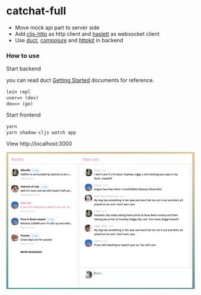 # catchat-full

- Move mock api part to server side
- Add [cljs-http] as http client and [haslett] as websocket client
- Use [duct], [compojure] and [httpkit] in backend


[day8/re-frame]:https://github.com/day8/re-frame/tree/master/examples
[denistakeda/re-posh]:https://github.com/denistakeda/re-posh/tree/master/examples/todomvc
[tonsky/datascript-chat]:https://github.com/tonsky/datascript-chat
[reagent]:https://github.com/reagent-project/reagent
[posh]:https://github.com/denistakeda/posh
[datascript]:https://github.com/tonsky/datascript
[rum]:https://github.com/tonsky/rum
[cljs-http]:https://github.com/r0man/cljs-http
[haslett]:https://github.com/weavejester/haslett
[duct]:https://github.com/duct-framework/duct
[compojure]:https://github.com/weavejester/compojure
[httpkit]:https://github.com/http-kit/http-kit



### How to use

Start backend

you can read duct [Getting Started] documents for reference.

[Getting Started]:https://github.com/duct-framework/duct/wiki/Getting-Started#starting-the-system

```
lein repl
user=> (dev)
dev=> (go)

```


Start frontend

```
yarn
yarn shadow-cljs watch app
```

View http://localhost:3000


<img src="https://github.com/itarck/fancoil-example/blob/main/catchat/ScreenShot.png" width="600">